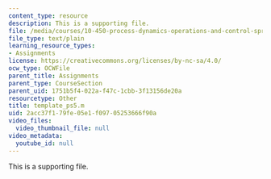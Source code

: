```yaml
---
content_type: resource
description: This is a supporting file.
file: /media/courses/10-450-process-dynamics-operations-and-control-spring-2006/2acc37f179fe05e1f09705253666f90a_template_ps5.m
file_type: text/plain
learning_resource_types:
- Assignments
license: https://creativecommons.org/licenses/by-nc-sa/4.0/
ocw_type: OCWFile
parent_title: Assignments
parent_type: CourseSection
parent_uid: 1751b5f4-022a-f47c-1cbb-3f13156de20a
resourcetype: Other
title: template_ps5.m
uid: 2acc37f1-79fe-05e1-f097-05253666f90a
video_files:
  video_thumbnail_file: null
video_metadata:
  youtube_id: null
---
```

This is a supporting file.